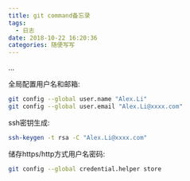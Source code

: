 ```yaml
---
title: git command备忘录
tags:
  - 日志 
date: 2018-10-22 16:20:36
categories: 随便写写
---
```

...
<!--more-->

全局配置用户名和邮箱:
```bash
git config --global user.name "Alex.Li"
git config --global user.email "Alex.Li@xxxx.com"
```

ssh密钥生成:
```bash
ssh-keygen -t rsa -C "Alex.Li@xxxx.com"
```

储存https/http方式用户名密码:
```bash
git config --global credential.helper store
```